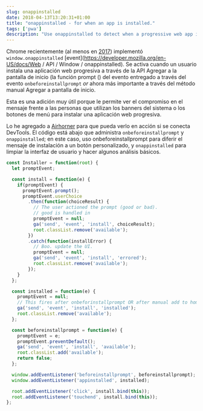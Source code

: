 ```yaml
---
slug: onappinstalled
date: 2018-04-13T13:20:31+01:00
title: "onappinstalled - for when an app is installed."
tags: ['pwa']
description: "Use onappinstalled to detect when a progressive web app is installed."
---
```



Chrome recientemente (al menos en [2017](https://crbug.com/621393)) implementó `window.onappinstalled` [event](https://developer.mozilla.org/en-US/docs/Web / API / Window / onappinstalled). Se activa cuando un usuario instala una aplicación web progresiva a través de la API Agregar a la pantalla de inicio (la función prompt () del evento entregado a través del evento `onbeforeinstallprompt` _or_ ahora más importante a través del método manual Agregar a pantalla de inicio.

Esta es una adición muy útil porque le permite ver el compromiso en el mensaje frente a las personas que utilizan los banners del sistema o los botones de menú para instalar una aplicación web progresiva.

Lo he agregado a [Airhorner](https://airhorner.com) para que pueda verlo en acción si se conecta DevTools. El código está abajo que administra `onbeforeinstallprompt` y` onappinstalled`; en este caso, uso onbeforeinstallprompt para diferir el mensaje de instalación a un botón personalizado, y `onappinstalled` para limpiar la interfaz de usuario y hacer algunos análisis básicos.


```javascript
const Installer = function(root) {
  let promptEvent;

  const install = function(e) {
    if(promptEvent) {
      promptEvent.prompt();
      promptEvent.userChoice
        .then(function(choiceResult) {
          // The user actioned the prompt (good or bad).
          // good is handled in 
          promptEvent = null;
          ga('send', 'event', 'install', choiceResult);
          root.classList.remove('available');
        })
        .catch(function(installError) {
          // Boo. update the UI.
          promptEvent = null;
          ga('send', 'event', 'install', 'errored');
          root.classList.remove('available');
        });
    }
  };

  const installed = function(e) {
    promptEvent = null;
    // This fires after onbeforinstallprompt OR after manual add to homescreen.
    ga('send', 'event', 'install', 'installed');
    root.classList.remove('available');
  };

  const beforeinstallprompt = function(e) {
    promptEvent = e;
    promptEvent.preventDefault();
    ga('send', 'event', 'install', 'available');
    root.classList.add('available');
    return false;
  };

  window.addEventListener('beforeinstallprompt', beforeinstallprompt);
  window.addEventListener('appinstalled', installed);

  root.addEventListener('click', install.bind(this));
  root.addEventListener('touchend', install.bind(this));
};
```

